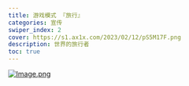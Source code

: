 ```yaml
---
title: 游戏模式 『旅行』
categories: 宣传
swiper_index: 2
cover: https://s1.ax1x.com/2023/02/12/pS5M17F.png
description: 世界的旅行者
toc: true
---
```


[![Image.png](/imagecdn/journey.png)](https://www.yuque.com/sakurarealm/zd86fx/fl3k1i)